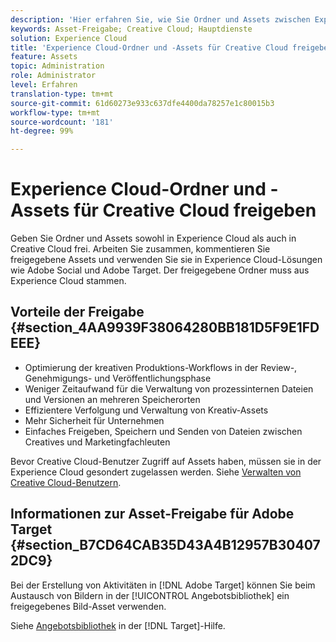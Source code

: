```yaml
---
description: 'Hier erfahren Sie, wie Sie Ordner und Assets zwischen Experience Cloud und Creative Cloud freigeben. '
keywords: Asset-Freigabe; Creative Cloud; Hauptdienste
solution: Experience Cloud
title: 'Experience Cloud-Ordner und -Assets für Creative Cloud freigeben '
feature: Assets
topic: Administration
role: Administrator
level: Erfahren
translation-type: tm+mt
source-git-commit: 61d60273e933c637dfe4400da78257e1c80015b3
workflow-type: tm+mt
source-wordcount: '181'
ht-degree: 99%

---
```



# Experience Cloud-Ordner und -Assets für Creative Cloud freigeben

Geben Sie Ordner und Assets sowohl in Experience Cloud als auch in Creative Cloud frei. Arbeiten Sie zusammen, kommentieren Sie freigegebene Assets und verwenden Sie sie in Experience Cloud-Lösungen wie Adobe Social und Adobe Target. Der freigegebene Ordner muss aus Experience Cloud stammen.

## Vorteile der Freigabe {#section_4AA9939F38064280BB181D5F9E1FDEEE}

* Optimierung der kreativen Produktions-Workflows in der Review-, Genehmigungs- und Veröffentlichungsphase
* Weniger Zeitaufwand für die Verwaltung von prozessinternen Dateien und Versionen an mehreren Speicherorten
* Effizientere Verfolgung und Verwaltung von Kreativ-Assets
* Mehr Sicherheit für Unternehmen
* Einfaches Freigeben, Speichern und Senden von Dateien zwischen Creatives und Marketingfachleuten

Bevor Creative Cloud-Benutzer Zugriff auf Assets haben, müssen sie in der Experience Cloud gesondert zugelassen werden. Siehe [Verwalten von Creative Cloud-Benutzern](../experience-cloud-assets/t-admin-add-cc-user.md#task_F36D4F1D49B44F09A54F7371810D2752).

## Informationen zur Asset-Freigabe für Adobe Target {#section_B7CD64CAB35D43A4B12957B304072DC9}

Bei der Erstellung von Aktivitäten in [!DNL Adobe Target] können Sie beim Austausch von Bildern in der [!UICONTROL Angebotsbibliothek] ein freigegebenes Bild-Asset verwenden.

Siehe [Angebotsbibliothek](https://docs.adobe.com/help/de-DE/target/using/experiences/offers/manage-content.html) in der [!DNL Target]-Hilfe.
